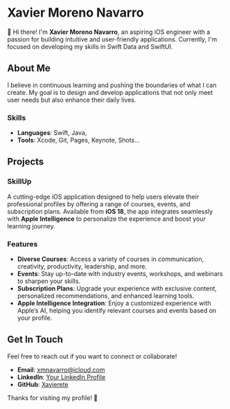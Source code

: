 # Xavier Moreno Navarro

👋 Hi there! I'm **Xavier Moreno Navarro**, an aspiring iOS engineer with a passion for building intuitive and user-friendly applications. Currently, I'm focused on developing my skills in Swift Data and SwiftUI.

## About Me

I believe in continuous learning and pushing the boundaries of what I can create. My goal is to design and develop applications that not only meet user needs but also enhance their daily lives.

### Skills

- **Languages**: Swift, Java, 
- **Tools**: Xcode, Git, Pages, Keynote, Shots...

## Projects

### SkillUp

A cutting-edge iOS application designed to help users elevate their professional profiles by offering a range of courses, events, and subscription plans. Available from **iOS 18**, the app integrates seamlessly with **Apple Intelligence** to personalize the experience and boost your learning journey.

### Features

- **Diverse Courses**: Access a variety of courses in communication, creativity, productivity, leadership, and more.
- **Events**: Stay up-to-date with industry events, workshops, and webinars to sharpen your skills.
- **Subscription Plans**: Upgrade your experience with exclusive content, personalized recommendations, and enhanced learning tools.
- **Apple Intelligence Integration**: Enjoy a customized experience with Apple’s AI, helping you identify relevant courses and events based on your profile.

## Get In Touch

Feel free to reach out if you want to connect or collaborate!

- **Email**: [xmnavarro@icloud.com](mailto:xmnavarro@icloud.com)
- **LinkedIn**: [Your LinkedIn Profile](https://www.linkedin.com/in/yourprofile)
- **GitHub**: [Xavierete](https://github.com/Xavierete)

Thanks for visiting my profile! 🚀
